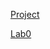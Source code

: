 [Project](https://joshuakave.github.io/cse15l-lab-reports/helloWorld.html)

[Lab0](https://joshuakave.github.io/cse15l-lab-reports/lab-report-1-week-0.html)
